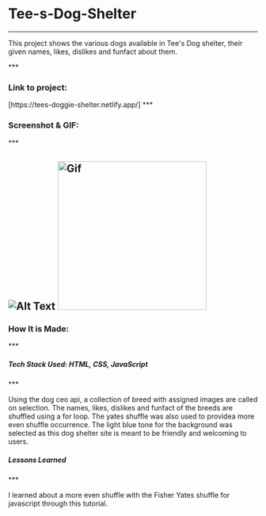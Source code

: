 # **Tee-s-Dog-Shelter**
***
<p>This project shows the various dogs available in Tee's Dog shelter, their given names, likes, dislikes and funfact about them.</p>
***

<h3>Link to project:</h3>[https://tees-doggie-shelter.netlify.app/]
***
<h3>Screenshot & GIF:</h3>
***

![Alt Text](https://user-images.githubusercontent.com/102753233/187749940-7ab0483a-b108-44bf-926f-0e0f9f8234c3.png)
<a href="LINK_TO_REPO">
  <img src="https://media.giphy.com/media/raNUayIxvbTSiZ4ZQ6/giphy.gif" alt="Gif" width="300" height="300">
</a>
---
<h3>How It is Made:</h3>
***
<h5>Tech Stack Used: HTML, CSS, JavaScript</h5>
***
<p>Using the dog ceo api, a collection of breed with assigned images are called on selection. The names, likes, dislikes and funfact of the breeds are shuffled using a for loop. The yates shuffle was also used to providea more even shuffle occurrence. The light blue tone for the background was selected as this dog shelter site is meant to be friendly and welcoming to users.<p>

<h5>Lessons Learned</h5>
***
<p>I learned about a more even shuffle with the Fisher Yates shuffle for javascript through this tutorial.</p>
